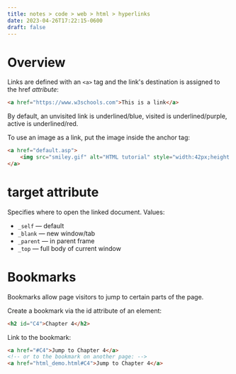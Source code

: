```yaml
---
title: notes > code > web > html > hyperlinks
date: 2023-04-26T17:22:15-0600
draft: false
---
```

# Overview
Links are defined with an `<a>` tag and the link's destination is assigned to the href *attribute*:
```html
<a href="https://www.w3schools.com">This is a link</a>
```

By default, an unvisited link is underlined/blue, visited is underlined/purple, active is underlined/red.

To use an image as a link, put the image inside the anchor tag:
```html
<a href="default.asp">
    <img src="smiley.gif" alt="HTML tutorial" style="width:42px;height:42px;">
</a>
```

# target attribute
Specifies where to open the linked document.
Values:
- `_self` — default
- `_blank` — new window/tab
- `_parent` — in parent frame
- `_top` — full body of current window

# Bookmarks
Bookmarks allow page visitors to jump to certain parts of the page.

Create a bookmark via the id attribute of an element:
```html
<h2 id="C4">Chapter 4</h2>
```

Link to the bookmark:
```html
<a href="#C4">Jump to Chapter 4</a>
<!-- or to the bookmark on another page: -->
<a href="html_demo.html#C4">Jump to Chapter 4</a>
```